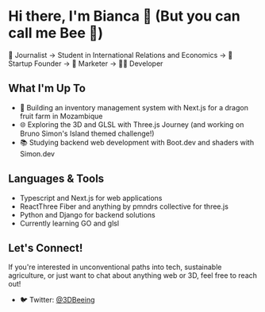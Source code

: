 # Hi there, I'm Bianca 👋 (But you can call me Bee 🐝)

📝 Journalist → Student in International Relations and Economics → 🚀 Startup Founder → 💼 Marketer → 👩‍💻 Developer

## What I'm Up To
- 🚜 Building an inventory management system with Next.js for a dragon fruit farm in Mozambique
- 🌐 Exploring the 3D and GLSL with Three.js Journey (and working on Bruno Simon's Island themed challenge!)
- 📚 Studying backend web development with Boot.dev and shaders with Simon.dev 

## Languages & Tools
- Typescript and Next.js for web applications
- ReactThree Fiber and anything by pmndrs collective for three.js  
- Python and Django for backend solutions
- Currently learning GO and glsl

## Let's Connect!
If you're interested in unconventional paths into tech, sustainable agriculture, or just want to chat about anything web or 3D, feel free to reach out!
- 🐦 Twitter: [@3DBeeing](https://twitter.com/3DBeeing)
